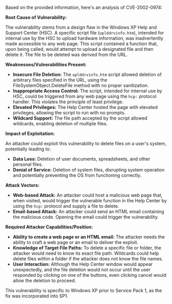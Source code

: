 Based on the provided information, here's an analysis of CVE-2002-0974:

**Root Cause of Vulnerability:**

The vulnerability stems from a design flaw in the Windows XP Help and Support Center (HSC). A specific script file (`uplddrvinfo.htm`), intended for internal use by the HSC to upload hardware information, was inadvertently made accessible to any web page. This script contained a function that, upon being called, would attempt to upload a designated file and then delete it. The file to be deleted was derived from the URL.

**Weaknesses/Vulnerabilities Present:**

*   **Insecure File Deletion:** The `uplddrvinfo.htm` script allowed deletion of arbitrary files specified in the URL, using the FileSystemObject.DeleteFile method with no proper sanitization.
*   **Inappropriate Access Control:** The script, intended for internal use by HSC, could be triggered from any web page using the `hcp:` protocol handler. This violates the principle of least privilege.
*   **Elevated Privileges:** The Help Center hosted the page with elevated privileges, allowing the script to run with no prompts.
*   **Wildcard Support:** The file path accepted by the script allowed wildcards, enabling deletion of multiple files.

**Impact of Exploitation:**

An attacker could exploit this vulnerability to delete files on a user's system, potentially leading to:

*   **Data Loss:** Deletion of user documents, spreadsheets, and other personal files.
*   **Denial of Service:** Deletion of system files, disrupting system operation and potentially preventing the OS from functioning correctly.

**Attack Vectors:**

*   **Web-based Attack:** An attacker could host a malicious web page that, when visited, would trigger the vulnerable function in the Help Center by using the `hcp:` protocol and supply a file to delete.
*   **Email-based Attack:** An attacker could send an HTML email containing the malicious code. Opening the email could trigger the vulnerability.

**Required Attacker Capabilities/Position:**

*   **Ability to create a web page or an HTML email:** The attacker needs the ability to craft a web page or an email to deliver the exploit.
*   **Knowledge of Target File Paths:** To delete a specific file or folder, the attacker would need to know its exact file path. Wildcards could help delete files within a folder if the attacker does not know the file names.
*   **User Interaction:** Although the Help Center window would appear unexpectedly, and the file deletion would not occur until the user responded by clicking on one of the buttons, even clicking cancel would allow the deletion to proceed.

This vulnerability is specific to Windows XP prior to Service Pack 1, as the fix was incorporated into SP1.